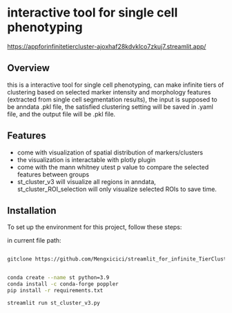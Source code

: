 
# interactive tool for single cell phenotyping

https://appforinfinitetiercluster-ajoxhaf28kdvklco7zkuj7.streamlit.app/

## Overview
this is a interactive tool for single cell phenotyping, can make infinite tiers of clustering based on selected marker intensity and morphology features (extracted from single cell segmentation results), the input is supposed to be anndata .pkl file, the satisfied clustering setting will be saved in .yaml file, and the output file will be .pkl file.

## Features
- come with visualization of spatial distribution of markers/clusters
- the visualization is interactable with plotly plugin
- come with the mann whitney utest p value to compare the selected features between groups
- st_cluster_v3 will visualize all regions in anndata, st_cluster_ROI_selection will only visualize selected ROIs to save time.

## Installation
To set up the environment for this project, follow these steps:

in current file path:
```bash

gitclone https://github.com/Mengxicici/streamlit_for_infinite_TierCluster.git


conda create --name st python=3.9
conda install -c conda-forge poppler
pip install -r requirements.txt

streamlit run st_cluster_v3.py
